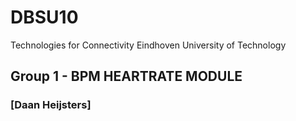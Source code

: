 # DBSU10
Technologies for Connectivity 
Eindhoven University of Technology

## Group 1 - BPM HEARTRATE MODULE
### [Daan Heijsters] 
